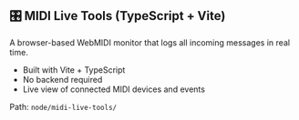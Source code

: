 ## 🎛 MIDI Live Tools (TypeScript + Vite)

A browser-based WebMIDI monitor that logs all incoming messages in real time.

- Built with Vite + TypeScript
- No backend required
- Live view of connected MIDI devices and events

Path: `node/midi-live-tools/`